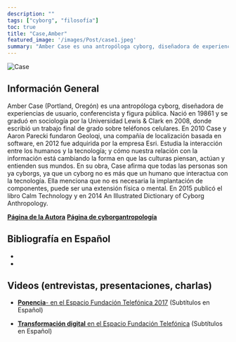 ```yaml
---
description: ""
tags: ["cyborg", "filosofía"]
toc: true
title: "Case,Amber"
featured_image: '/images/Post/case1.jpeg'
summary: "Amber Case es una antropóloga cyborg, diseñadora de experiencias de usuario, conferenciante y figura pública."
---
```



![Case](../../images/Post/case2.jpg)


## Información General


Amber Case (Portland, Oregón) es una antropóloga cyborg, diseñadora de experiencias de usuario, conferencista y figura pública. Nació en 19861​ y se graduó en sociología por la Universidad Lewis & Clark en 2008, donde escribió un trabajo final de grado sobre teléfonos celulares. En 2010 Case y Aaron Parecki fundaron Geoloqi, una compañía de localización basada en software, en 2012 fue adquirida por la empresa Esri.
Estudia la interacción entre los humanos y la tecnología; y cómo nuestra relación con la información está cambiando la forma en que las culturas piensan, actúan y entienden sus mundos. En su obra, Case afirma que todas las personas son ya cyborgs, ya que un cyborg no es más que un humano que interactua con la tecnología. Ella menciona que no es necesaria la implantación de componentes, puede ser una extensión física o mental.​ En 2015 publicó el libro Calm Technology​ y en 2014 An Illustrated Dictionary of Cyborg Anthropology.

[**Página de la Autora**](https://www.caseorganic.com/about)
[**Página de cyborgantropología**](http://cyborganthropology.com/Main_Page)

## Bibliografía en Español 
- 
- 

## Videos (entrevistas, presentaciones, charlas)

- [**Ponencia**- en el Espacio Fundación Telefónica 2017](https://www.youtube.com/watch?v=gscRZIJWFuI) (Subtítulos en Español)

- [**Transformación digital** en el Espacio Fundación Telefónica](https://www.youtube.com/watch?v=Sgqw2JVIYao) (Subtítulos en Español)

